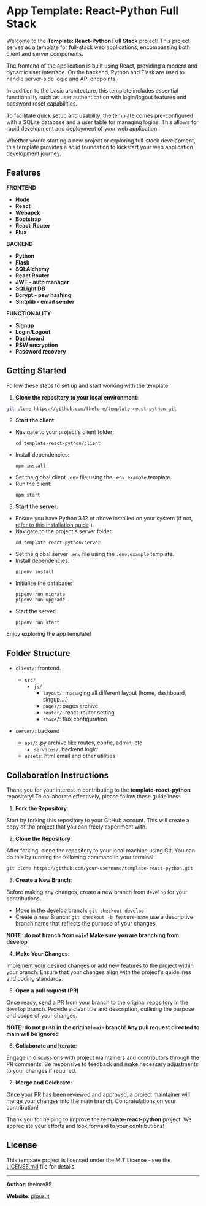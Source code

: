 # App Template: React-Python Full Stack

Welcome to the **Template: React-Python Full Stack** project! This project serves as a template for full-stack web applications, encompassing both client and server components.

The frontend of the application is built using React, providing a modern and dynamic user interface. On the backend, Python and Flask are used to handle server-side logic and API endpoints.

In addition to the basic architecture, this template includes essential functionality such as user authentication with login/logout features and password reset capabilities.

To facilitate quick setup and usability, the template comes pre-configured with a SQLite database and a user table for managing logins. This allows for rapid development and deployment of your web application.

Whether you're starting a new project or exploring full-stack development, this template provides a solid foundation to kickstart your web application development journey.


## Features

**FRONTEND**
- **Node**
- **React**
- **Webapck**
- **Bootstrap**
- **React-Router**
- **Flux**

**BACKEND**
- **Python**
- **Flask**
- **SQLAlchemy**
- **React Router**
- **JWT - auth manager**
- **SQLight DB**
- **Bcrypt - psw hashing**
- **Smtplib - email sender**

**FUNCTIONALITY**
- **Signup**
- **Login/Logout**
- **Dashboard**
- **PSW encryption**
- **Password recovery**

## Getting Started

Follow these steps to set up and start working with the template:

1. **Clone the repository to your local environment**:

```sh
git clone https://github.com/thelore/template-react-python.git
```

2. **Start the client**:
- Navigate to your project's client folder:
  ```
  cd template-react-python/client
  ```
- Install dependencies:
  ```
  npm install
  ```
- Set the global client `.env` file using the `.env.example` template.
- Run the client:
  ```
  npm start
  ```

3. **Start the server**:
- Ensure you have Python 3.12 or above installed on your system (if not, [refer to this installation guide](https://kinsta.com/knowledgebase/install-python/)
).
- Navigate to the project's server folder:
  ```
  cd template-react-python/server
  ```
- Set the global server `.env` file using the `.env.example` template.
- Install dependencies:
  ```
  pipenv install
  ```
- Initialize the database:
  ```
  pipenv run migrate
  pipenv run upgrade
  ```
- Start the server:
  ```
  pipenv run start
  ```

Enjoy exploring the app template!



## Folder Structure

- `client/`: frontend.
  - `src/`
    - `js/`
      - `layout/`: managing all different layout (home, dashboard, singup....)
      - `pages/`: pages archive
      - `router/`: react-router setting 
      - `store/`: flux configuration
  
- `server/`: backend
  - `api/`: .py archive like routes, confic, admin, etc
    - `services/`: backend logic
  - `assets`: html email and other utilities

## Collaboration Instructions

Thank you for your interest in contributing to the **template-react-python** repository! To collaborate effectively, please follow these guidelines:

1. **Fork the Repository**: 

Start by forking this repository to your GitHub account. This will create a copy of the project that you can freely experiment with.

2. **Clone the Repository**: 

After forking, clone the repository to your local machine using Git. You can do this by running the following command in your terminal:

```sh
git clone https://github.com/your-username/template-react-python.git
```

3. **Create a New Branch**:

Before making any changes, create a new branch from `develop` for your contributions.
- Move in the develop branch: `git checkout develop` 
- Create a new Branch: `git checkout -b feature-name` use a descriptive branch name that reflects the purpose of your changes.

**NOTE: do not branch from `main`! Make sure you are branching from develop**

4. **Make Your Changes**: 

Implement your desired changes or add new features to the project within your branch. Ensure that your changes align with the project's guidelines and coding standards.

5. **Open a pull request (PR)** 

Once ready, send a PR from your branch to the original repository in the `develop` branch. Provide a clear title and description, outlining the purpose and scope of your changes.

**NOTE: do not push in the original `main` branch! Any pull request directed to main will be ignored**

6. **Collaborate and Iterate**: 

Engage in discussions with project maintainers and contributors through the PR comments. Be responsive to feedback and make necessary adjustments to your changes if required.

7. **Merge and Celebrate**: 

Once your PR has been reviewed and approved, a project maintainer will merge your changes into the main branch. Congratulations on your contribution!




Thank you for helping to improve the **template-react-python** project. We appreciate your efforts and look forward to your contributions!


## License

This template project is licensed under the MIT License - see the [LICENSE.md](https://github.com/thelore85/template-react-python/blob/main/LICENSE.md)
 file for details.

---

**Author**: thelore85

**Website**: [piqus.it](https://piqus.it)
